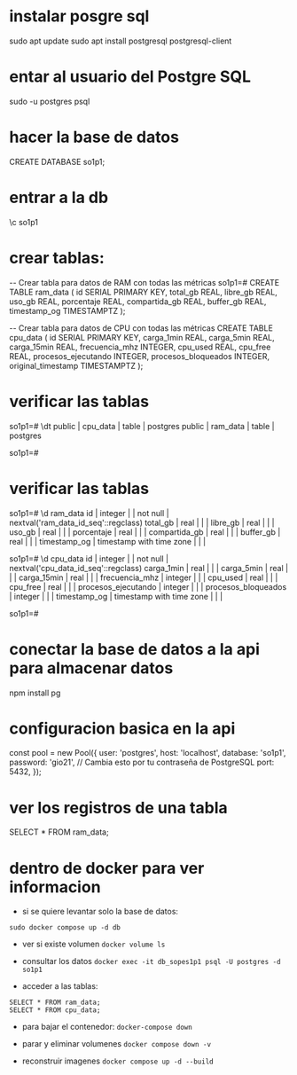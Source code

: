

# instalar posgre sql 
sudo apt update
sudo apt install postgresql postgresql-client

# entar al usuario del Postgre SQL
sudo -u postgres psql

# hacer la base de datos
CREATE DATABASE so1p1;

# entrar a la db
\c so1p1 

# crear tablas:
-- Crear tabla para datos de RAM con todas las métricas
so1p1=# CREATE TABLE ram_data (
    id SERIAL PRIMARY KEY,
    total_gb REAL,
    libre_gb REAL,
    uso_gb REAL,
    porcentaje REAL,
    compartida_gb REAL,
    buffer_gb REAL,
    timestamp_og TIMESTAMPTZ
);


-- Crear tabla para datos de CPU con todas las métricas
CREATE TABLE cpu_data (
    id SERIAL PRIMARY KEY,
    carga_1min REAL,
    carga_5min REAL,
    carga_15min REAL,
    frecuencia_mhz INTEGER,
    cpu_used REAL,
    cpu_free REAL,
    procesos_ejecutando INTEGER,
    procesos_bloqueados INTEGER,
    original_timestamp TIMESTAMPTZ
);


# verificar las tablas
so1p1=# \dt
 public | cpu_data | table | postgres
 public | ram_data | table | postgres

so1p1=# 


# verificar las tablas

so1p1=# \d ram_data
 id            | integer                  |           | not null | nextval('ram_data_id_seq'::regclass)
 total_gb      | real                     |           |          | 
 libre_gb      | real                     |           |          | 
 uso_gb        | real                     |           |          | 
 porcentaje    | real                     |           |          | 
 compartida_gb | real                     |           |          | 
 buffer_gb     | real                     |           |          | 
 timestamp_og  | timestamp with time zone |           |          | 

so1p1=# \d cpu_data
 id                  | integer                  |           | not null | nextval('cpu_data_id_seq'::regclass)
 carga_1min          | real                     |           |          | 
 carga_5min          | real                     |           |          | 
 carga_15min         | real                     |           |          | 
 frecuencia_mhz      | integer                  |           |          | 
 cpu_used            | real                     |           |          | 
 cpu_free            | real                     |           |          | 
 procesos_ejecutando | integer                  |           |          | 
 procesos_bloqueados | integer                  |           |          | 
 timestamp_og        | timestamp with time zone |           |          | 

so1p1=# 


# conectar la base de datos a la api para almacenar datos
npm install pg

# configuracion basica en la api
const pool = new Pool({
    user: 'postgres',
    host: 'localhost',
    database: 'so1p1',
    password: 'gio21', // Cambia esto por tu contraseña de PostgreSQL
    port: 5432,
});



# ver los registros de una tabla
SELECT * FROM ram_data;



# dentro de docker para ver informacion

- si se quiere levantar solo la base de datos:

`sudo docker compose up -d db`

- ver si existe volumen
`docker volume ls`

- consultar los datos 
`docker exec -it db_sopes1p1 psql -U postgres -d so1p1`

- acceder a las tablas:
```
SELECT * FROM ram_data;
SELECT * FROM cpu_data;
```

- para bajar el contenedor:
`docker-compose down`

- parar y eliminar volumenes 
`docker compose down -v`

- reconstruir imagenes
`docker compose up -d --build`
